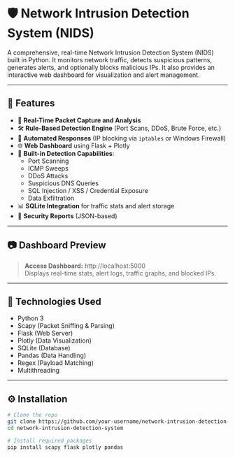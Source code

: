 # 🛡️ Network Intrusion Detection System (NIDS)

A comprehensive, real-time Network Intrusion Detection System (NIDS) built in Python. It monitors network traffic, detects suspicious patterns, generates alerts, and optionally blocks malicious IPs. It also provides an interactive web dashboard for visualization and alert management.

---

## 🚀 Features

- 📡 **Real-Time Packet Capture and Analysis**
- 🛠️ **Rule-Based Detection Engine** (Port Scans, DDoS, Brute Force, etc.)
- 🔐 **Automated Responses** (IP blocking via `iptables` or Windows Firewall)
- 🌐 **Web Dashboard** using Flask + Plotly
- 🧠 **Built-in Detection Capabilities**:
  - Port Scanning
  - ICMP Sweeps
  - DDoS Attacks
  - Suspicious DNS Queries
  - SQL Injection / XSS / Credential Exposure
  - Data Exfiltration
- 📊 **SQLite Integration** for traffic stats and alert storage
- 📄 **Security Reports** (JSON-based)

---

## 📷 Dashboard Preview

> **Access Dashboard:** http://localhost:5000  
> Displays real-time stats, alert logs, traffic graphs, and blocked IPs.

---

## 🧰 Technologies Used

- Python 3
- Scapy (Packet Sniffing & Parsing)
- Flask (Web Server)
- Plotly (Data Visualization)
- SQLite (Database)
- Pandas (Data Handling)
- Regex (Payload Matching)
- Multithreading

---

## ⚙️ Installation

```bash
# Clone the repo
git clone https://github.com/your-username/network-intrusion-detection-system.git
cd network-intrusion-detection-system

# Install required packages
pip install scapy flask plotly pandas

